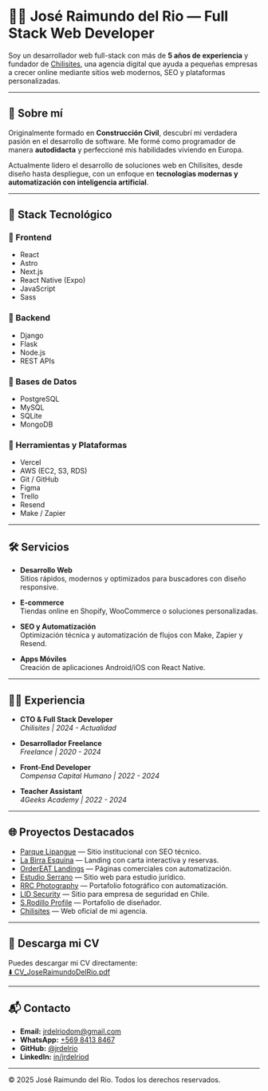 # 👨‍💻 José Raimundo del Rio — Full Stack Web Developer

Soy un desarrollador web full-stack con más de **5 años de experiencia** y fundador de [Chilisites](https://chilisites.com), una agencia digital que ayuda a pequeñas empresas a crecer online mediante sitios web modernos, SEO y plataformas personalizadas.

---

## 🚀 Sobre mí

Originalmente formado en **Construcción Civil**, descubrí mi verdadera pasión en el desarrollo de software. Me formé como programador de manera **autodidacta** y perfeccioné mis habilidades viviendo en Europa.

Actualmente lidero el desarrollo de soluciones web en Chilisites, desde diseño hasta despliegue, con un enfoque en **tecnologías modernas y automatización con inteligencia artificial**.

---

## 🧠 Stack Tecnológico

### 🔹 Frontend
- React
- Astro
- Next.js
- React Native (Expo)
- JavaScript
- Sass

### 🔹 Backend
- Django
- Flask
- Node.js
- REST APIs

### 🔹 Bases de Datos
- PostgreSQL
- MySQL
- SQLite
- MongoDB

### 🔹 Herramientas y Plataformas
- Vercel
- AWS (EC2, S3, RDS)
- Git / GitHub
- Figma
- Trello
- Resend
- Make / Zapier

---

## 🛠 Servicios

- **Desarrollo Web**  
  Sitios rápidos, modernos y optimizados para buscadores con diseño responsive.

- **E-commerce**  
  Tiendas online en Shopify, WooCommerce o soluciones personalizadas.

- **SEO y Automatización**  
  Optimización técnica y automatización de flujos con Make, Zapier y Resend.

- **Apps Móviles**  
  Creación de aplicaciones Android/iOS con React Native.

---

## 🧑‍💼 Experiencia

- **CTO & Full Stack Developer**  
  *Chilisites | 2024 - Actualidad*

- **Desarrollador Freelance**  
  *Freelance | 2020 - 2024*

- **Front-End Developer**  
  *Compensa Capital Humano | 2022 - 2024*

- **Teacher Assistant**  
  *4Geeks Academy | 2022 - 2024*

---

## 🌐 Proyectos Destacados

- [Parque Lipangue](https://parquelipangue.cl) — Sitio institucional con SEO técnico.
- [La Birra Esquina](https://labirraesquina.cl) — Landing con carta interactiva y reservas.
- [OrderEAT Landings](https://ordereat-landings-gec90vhz1-jrdelrios-projects.vercel.app/) — Páginas comerciales con automatización.
- [Estudio Serrano](https://www.estudioserrano.cl/) — Sitio web para estudio jurídico.
- [RRC Photography](https://raimundodelrio.cl/) — Portafolio fotográfico con automatización.
- [LID Security](https://lids.cl/) — Sitio para empresa de seguridad en Chile.
- [S.Rodillo Profile](https://jrdelrio.github.io/srodillo-profile/) — Portafolio de diseñador.
- [Chilisites](https://chilisites.com) — Web oficial de mi agencia.

---

## 📄 Descarga mi CV

Puedes descargar mi CV directamente:  
[⬇️ CV_JoseRaimundoDelRio.pdf](./public/CV_JoseRaimundoDelRio.pdf)

---

## 📬 Contacto

- **Email:** [jrdelriodom@gmail.com](mailto:jrdelriodom@gmail.com)  
- **WhatsApp:** [+569 8413 8467](https://wa.me/56984138467)  
- **GitHub:** [@jrdelrio](https://github.com/jrdelrio)  
- **LinkedIn:** [in/jrdelriod](https://www.linkedin.com/in/jrdelriod/)

---

&copy; 2025 José Raimundo del Rio. Todos los derechos reservados.
